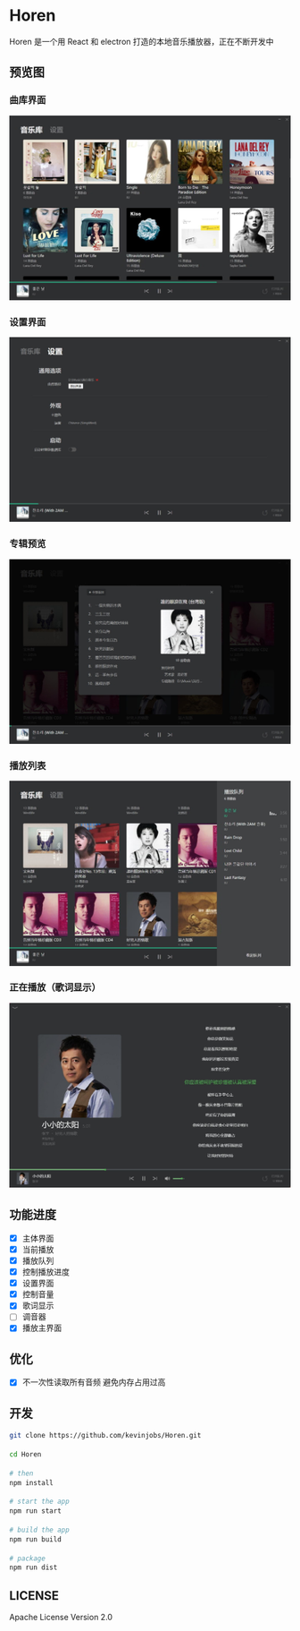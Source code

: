 # Horen

Horen 是一个用 React 和 electron 打造的本地音乐播放器，正在不断开发中

## 预览图

### 曲库界面

![preview-library](./screen-shoots/preview-library.jpg)

### 设置界面

![preview-setting](./screen-shoots/preview-setting.jpg)

### 专辑预览

![preview-album](./screen-shoots/preview-album.jpg)

### 播放列表

![preview-queue](./screen-shoots/preview-queue.jpg)

### 正在播放（歌词显示）

![preview-play-show](./screen-shoots/preview-play-show.jpg)

## 功能进度

- [x] 主体界面
- [x] 当前播放
- [x] 播放队列
- [x] 控制播放进度
- [x] 设置界面
- [x] 控制音量
- [X] 歌词显示
- [ ] 调音器
- [x] 播放主界面

## 优化

- [x] 不一次性读取所有音频 避免内存占用过高

## 开发

```bash
git clone https://github.com/kevinjobs/Horen.git

cd Horen

# then
npm install

# start the app
npm run start

# build the app
npm run build

# package
npm run dist
```

## LICENSE

Apache License Version 2.0
